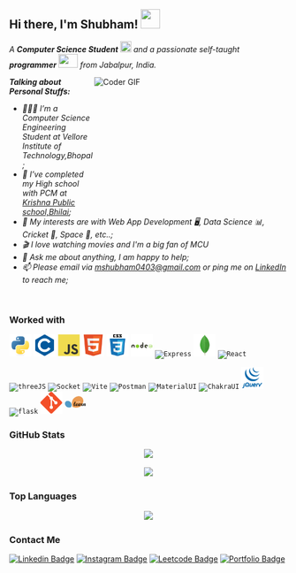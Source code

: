 ## Hi there, I'm Shubham! <img src="https://raw.githubusercontent.com/TheDudeThatCode/TheDudeThatCode/master/Assets/Hi.gif" width=35 height=35>

<p>
  <em>
    A <b>Computer Science Student</b> <img src="https://raw.githubusercontent.com/TheDudeThatCode/TheDudeThatCode/master/Assets/Medal.gif" width=20 height=20> and a passionate self-taught <b>programmer</b> <img src="https://raw.githubusercontent.com/TheDudeThatCode/TheDudeThatCode/master/Assets/Developer.gif" width=35 height=25> from Jabalpur, India.
  </em>
 </p>

<img align="right" alt="Coder GIF" height=250 width=350 src="https://i.pinimg.com/originals/e4/26/70/e426702edf874b181aced1e2fa5c6cde.gif" />


<em>
  
**Talking about Personal Stuffs:**

- 👨🏽‍💻 I’m a Computer Science Engineering Student at Vellore Institute of Technology,Bhopal ;
- 💼 I’ve completed my High school with PCM at [Krishna Public school,Bhilai](https://www.krishnapublicschool.com/);
- 🤔 My interests are with Web App Development 🖥️, Data Science 📊, Cricket 🏏, Space 🚀, etc..;
- 🎬 I love watching movies and I'm a big fan of MCU <img src="https://www.pngfind.com/pngs/m/173-1737725_captain-americas-shield-hd-png-download.png" width=15 height=15>
- 💬 Ask me about anything, I am happy to help;
- 📫 Please email via mshubham0403@gmail.com or ping me on [LinkedIn](https://www.linkedin.com/in/shubham-m-2824b21b5/) to reach me;
<br/> 
</em>

### Worked with 

<code><img height="40" src="https://raw.githubusercontent.com/devicons/devicon/master/icons/python/python-original.svg" title="python"></code>
<code><img height="40" src="https://raw.githubusercontent.com/devicons/devicon/master/icons/c/c-plain.svg" title="C"></code>
<code><img height="40" src="https://raw.githubusercontent.com/devicons/devicon/master/icons/javascript/javascript-original.svg" title="javascript"></code>
<code><img height="40" src="https://raw.githubusercontent.com/devicons/devicon/master/icons/html5/html5-original.svg" title="html5"></code>
<code><img height="40" src="https://raw.githubusercontent.com/devicons/devicon/master/icons/css3/css3-original-wordmark.svg" title="css3"></code>
<code><img height="40" src="https://raw.githubusercontent.com/devicons/devicon/master/icons/nodejs/nodejs-original-wordmark.svg" title="node.js"></code>
<code><img height="40" src="https://img.shields.io/badge/Express.js-000000?style=for-the-badge&logo=express&logoColor=white" title="Express"></code>
<code><img height="40" src="https://raw.githubusercontent.com/devicons/devicon/master/icons/mongodb/mongodb-original.svg" title="mongodb"></code>
<code><img height="40" src="https://img.shields.io/badge/React-20232A?style=for-the-badge&logo=react&logoColor=61DAFB" title="React"></code>

<code><img height="40" src="https://img.shields.io/badge/ThreeJs-black?style=for-the-badge&logo=three.js&logoColor=white" title="threeJS"></code>
<code><img height="40" src="https://img.shields.io/badge/Socket.io-010101?&style=for-the-badge&logo=Socket.io&logoColor=white" title="Socket"></code>
<code><img height="40" src="https://img.shields.io/badge/Vite-B73BFE?style=for-the-badge&logo=vite&logoColor=FFD62E" title="Vite"></code>
<code><img height="40" src="https://img.shields.io/badge/Postman-FF6C37?style=for-the-badge&logo=Postman&logoColor=white" title="Postman"></code>
<code><img height="40" src="https://img.shields.io/badge/Material%20UI-007FFF?style=for-the-badge&logo=mui&logoColor=white" title="MaterialUI"></code>
<code><img height="40" src="https://img.shields.io/badge/Chakra--UI-319795?style=for-the-badge&logo=chakra-ui&logoColor=white" title="ChakraUI"></code>
<code><img height="40" src="https://raw.githubusercontent.com/devicons/devicon/master/icons/jquery/jquery-plain-wordmark.svg" title="jquery"></code>
<code><img height="40" src="https://www.vectorlogo.zone/logos/pocoo_flask/pocoo_flask-icon.svg" title="flask"></code>
<code><img height="40" src="https://raw.githubusercontent.com/devicons/devicon/master/icons/git/git-original.svg" title="git"></code></code>
<code><img height="40" src="https://raw.githubusercontent.com/github/explore/80688e429a7d4ef2fca1e82350fe8e3517d3494d/topics/scikit-learn/scikit-learn.png" title="sklearn"></code>

### GitHub Stats

<p align="center">
  <a href = "https://github.com/mshubham0403">
<img src="https://github-readme-streak-stats.herokuapp.com/?user=mshubham0403">
  </a>
 </p>

 <p align="center">
  <a href = "https://github.com/mshubham0403">
<img src="https://github-readme-stats.vercel.app/api?username=mshubham0403&show_icons=true&title_color=ffc857&icon_color=8ac926&text_color=daf7dc&bg_color=151515&count_private=true&include_all_commits=true">
  </a>
 </p>
 
### Top Languages

<p align="center">
<a href = "https://github.com/mshubham0403">
  <img src="https://github-readme-stats.vercel.app/api/top-langs/?username=mshubham0403&layout=compact&theme=vision-friendly-dark"/>
</a>
</p>

### Contact Me

[![Linkedin Badge](https://img.shields.io/badge/LinkedIn-0077B5?style=for-the-badge&logo=linkedin&logoColor=white&link=https://www.linkedin.com/in/shubham-m-2824b21b5/)](https://www.linkedin.com/in/shubham-m-2824b21b5/) 
[![Instagram Badge](https://img.shields.io/badge/Instagram-E4405F?style=for-the-badge&logo=instagram&logoColor=white&link=https://www.instagram.com/shubham_mish.ra)](https://www.instagram.com/shubham_mish.ra)
[![Leetcode Badge](https://img.shields.io/badge/-LeetCode-FFA116?style=for-the-badge&logo=LeetCode&logoColor=black&link=https://www.leetcode.com/mshubham0403)](https://www.leetcode.com/mshubham0403)
[![Portfolio Badge](https://img.shields.io/badge/website-000000?style=for-the-badge&logo=About.me&logoColor=white&link=https://www.mshubham-dev.vercel.app/)](https://mshubham-dev.vercel.app/)
